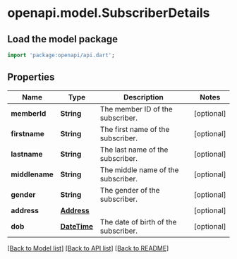 # openapi.model.SubscriberDetails

## Load the model package
```dart
import 'package:openapi/api.dart';
```

## Properties
Name | Type | Description | Notes
------------ | ------------- | ------------- | -------------
**memberId** | **String** | The member ID of the subscriber. | [optional] 
**firstname** | **String** | The first name of the subscriber. | [optional] 
**lastname** | **String** | The last name of the subscriber. | [optional] 
**middlename** | **String** | The middle name of the subscriber. | [optional] 
**gender** | **String** | The gender of the subscriber. | [optional] 
**address** | [**Address**](Address.md) |  | [optional] 
**dob** | [**DateTime**](DateTime.md) | The date of birth of the subscriber. | [optional] 

[[Back to Model list]](../README.md#documentation-for-models) [[Back to API list]](../README.md#documentation-for-api-endpoints) [[Back to README]](../README.md)


